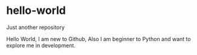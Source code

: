 # hello-world
Just another repository

Hello World, I am new to Github, Also I am beginner to Python and want to explore me in development.
